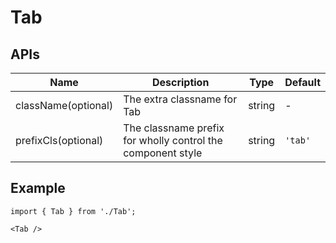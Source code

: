 # Tab

## APIs
| Name | Description | Type | Default |
| --- | --- | --- | --- |
| className(optional) | The extra classname for Tab | string | - |
| prefixCls(optional) | The classname prefix for wholly control the component style | string | `'tab'` | 


## Example

```tsx
import { Tab } from './Tab';

<Tab />
```
